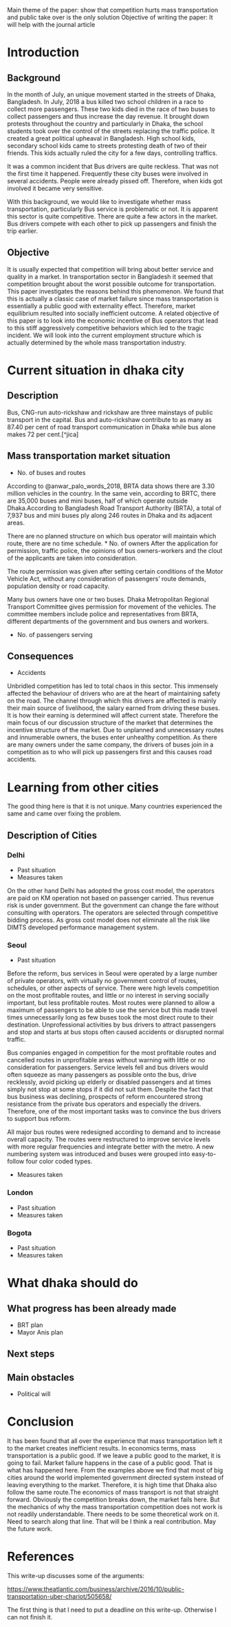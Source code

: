 Main theme of the paper: show that competition hurts mass transportation and public take over is the only solution
Objective of writing the paper: It will help with the journal article


# Introduction 

## Background 

In the month of July, an unique movement started in the streets of Dhaka, Bangladesh. In July, 2018  a bus killed two school children in a race to collect more passengers. These two kids died in the race of two buses to collect passengers and thus increase the day revenue. It brought down protests throughout the country and particularly in Dhaka, the school students took over the control of the streets replacing the traffic police. It created a great political upheaval in Bangladesh.  High school kids, secondary school kids came to streets protesting death of two of their friends.  This kids actually ruled the city for a few days, controlling traffics.

It was a common incident that Bus drivers are quite reckless. That was not the first time it happened. Frequently these city buses were involved in several accidents. People were already pissed off. Therefore, when kids got involved it became very sensitive.

With this background, we would like to investigate whether mass transportation, particularly Bus service is problematic or not. It is apparent this sector is quite competitive. There are quite a few actors in the market. Bus drivers compete with each other to pick up passengers and finish the trip earlier.

## Objective

It is usually expected that competition will bring about better service and quality in a market. In transportation sector in Bangladesh it seemed that competition brought about the worst possible outcome for transportation. This paper investigates the reasons behind this phenomenon. We found that this is actually a classic case of market failure since mass transportation is essentially a public good with externality effect. Therefore, market equilibrium resulted into socially inefficient outcome. A related  objective of this paper is to look into the economic incentive of Bus operators that lead to this stiff aggressively competitive behaviors which led to the tragic incident. We will look into the current employment structure which is actually determined by the whole mass transportation industry.


# Current situation in dhaka city 

## Description 
Bus, CNG-run auto-rickshaw and rickshaw are three mainstays of public transport in the capital. Bus and auto-rickshaw contribute to as many as 87.40 per cent of road transport communication in Dhaka while bus alone makes 72 per cent.[^jica]



## Mass transportation market situation

* No. of buses and routes

According to @anwar_palo_words_2018, BRTA data shows there are 3.30 million vehicles in the country. In the same vein, according to  BRTC, there are 35,000 buses and mini buses, half of which operate outside Dhaka.According to Bangladesh Road Transport Authority (BRTA), a total of 7,937 bus and mini buses ply along 246 routes in Dhaka and its adjacent areas.

 There are no planned structure on which bus operator will maintain which route, there are no time schedule. * No. of owners
After the application for permission, traffic police, the opinions of bus owners-workers and the clout of the applicants are taken into consideration.

The route permission was given after setting certain conditions of the Motor Vehicle Act, without any consideration of passengers’ route demands, population density or road capacity.




Many bus owners have one or two buses. Dhaka Metropolitan Regional Transport Committee gives permission for movement of the vehicles. The committee members include police and representatives from BRTA, different departments of the government and bus owners and workers. 


* No. of passengers serving

## Consequences

* Accidents

Unbridled competition has led to total chaos in this sector. This immensely affected the behaviour of drivers who are at the heart of maintaining safety on the road. The channel through which this drivers are affected is mainly their main source of livelihood, the salary earned from driving these buses. It is how their earning is determined will affect current state. Therefore the main focus of our discussion structure of the market that determines the incentive structure of the market. Due to unplanned and unnecessary routes and innumerable owners, the buses enter unhealthy competition. As there are many owners under the same company, the drivers of buses join in a competition as to who will pick up passengers first and this causes road accidents.

# Learning from other cities

The good thing here is that it is not unique. Many countries experienced the same and came over fixing the problem.

## Description of Cities 

### Delhi
* Past situation
* Measures taken

On the other hand Delhi has adopted the gross cost model, the operators are paid on KM operation not based on passenger carried. Thus revenue risk is under government. But the government can change the fare without consulting with operators. The operators are selected through competitive bidding process. As gross cost model does not eliminate all the risk like DIMTS developed performance management system. 



### Seoul
* Past situation 


Before the reform, bus services in Seoul were operated by a large number of private operators, with virtually no government control of routes, schedules, or other aspects of  service. There were high levels competition on the most profitable routes, and little or no 
interest in serving socially important, but less profitable routes. Most routes were planned to allow a maximum of passengers to be able to use the service but this made travel times  unnecessarily long as few buses took the most direct route to their destination. 
Unprofessional activities by bus drivers to attract passengers and stop and starts at bus stops often caused accidents or disrupted normal traffic. 

Bus companies engaged in competition for the most profitable routes and cancelled routes in unprofitable areas without warning with little or no consideration for passengers. Service levels fell and bus drivers would often squeeze as many passengers as possible onto the bus, drive recklessly, avoid picking up elderly or disabled passengers and at times simply not stop at some stops if it did not suit them. Despite the fact that bus business was declining, 
prospects of reform encountered strong resistance from the private bus operators and especially the drivers. Therefore, one of the most important tasks was to convince the bus drivers to support bus reform. 
 
All major bus routes were redesigned according to demand and to increase overall capacity. The routes were restructured to improve service levels with more regular frequencies and integrate better with the metro. A new numbering system was introduced and buses were grouped into easy-to-follow four color coded types. 


* Measures taken

### London
* Past situation 
* Measures taken

### Bogota 

* Past situation 
* Measures taken

# What dhaka should do

## What progress has been already made 

* BRT plan
* Mayor Anis plan

## Next steps

## Main obstacles

* Political will 

# Conclusion

It has been found that all over the experience that mass transportation left it to the market creates inefficient results. In economics terms, mass transportation is a public good. If we leave a public good to the market, it is going to fail. Market failure happens in the case of a public good. That is what has happened here. From the examples above we find that most of big cities around the world implemented government directed system instead of leaving everything to the market. Therefore, it is high time that Dhaka also follow the same route.The economics of mass transport is not that straight forward. Obviously the competition breaks down, the market fails here. But the mechanics of why the mass transportation competition does not work is not readily understandable. There needs to be some theoretical work on it. Need to search along that line. That will be I think a real contribution. May the future work.

# References

This write-up discusses some of the arguments:

https://www.theatlantic.com/business/archive/2016/10/public-transportation-uber-chariot/505658/

The first thing is that I need to put a deadline on this write-up. Otherwise I can not finish it.


